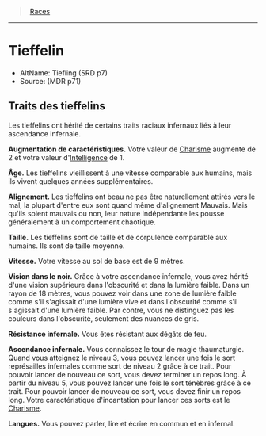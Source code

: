 ﻿---
!RaceItem
Id: tiefling_hd.md#tieffelin
RootId: tiefling_hd.md
ParentLink: races_hd.md#
Name: Tieffelin
ParentName: Races
NameLevel: 1
AltName: Tiefling (SRD p7)
Source: (MDR p71)
---
>  [Races](races_hd.md#)

---


# Tieffelin

- AltName: Tiefling (SRD p7)
- Source: (MDR p71)

## Traits des tieffelins

Les tieffelins ont hérité de certains traits raciaux infernaux liés à leur ascendance infernale.

**Augmentation de caractéristiques.** Votre valeur de [Charisme](hd_abilities_charisma.md) augmente de 2 et votre valeur d'[Intelligence](hd_abilities_intelligence.md) de 1.

**Âge.** Les tieffelins vieillissent à une vitesse comparable aux humains, mais ils vivent quelques années supplémentaires.

**Alignement.** Les tieffelins ont beau ne pas être naturellement attirés vers le mal, la plupart d'entre eux sont quand même d'alignement Mauvais. Mais qu'ils soient mauvais ou non, leur nature indépendante les pousse généralement à un comportement chaotique.

**Taille.** Les tieffelins sont de taille et de corpulence comparable aux humains. Ils sont de taille moyenne.

**Vitesse.** Votre vitesse au sol de base est de 9 mètres.

**Vision dans le noir.** Grâce à votre ascendance infernale, vous avez hérité d'une vision supérieure dans l'obscurité et dans la lumière faible. Dans un rayon de 18 mètres, vous pouvez voir dans une zone de lumière faible comme s'il s'agissait d'une lumière vive et dans l'obscurité comme s'il s'agissait d'une lumière faible. Par contre, vous ne distinguez pas les couleurs dans l'obscurité, seulement des nuances de gris.

**Résistance infernale.** Vous êtes résistant aux dégâts de feu.

**Ascendance infernale.** Vous connaissez le tour de magie thaumaturgie. Quand vous atteignez le niveau 3, vous pouvez lancer une fois le sort représailles infernales comme sort de niveau 2 grâce à ce trait. Pour pouvoir lancer de nouveau ce sort, vous devez terminer un repos long. À partir du niveau 5, vous pouvez lancer une fois le sort ténèbres grâce à ce trait. Pour pouvoir lancer de nouveau ce sort, vous devez finir un repos long. Votre caractéristique d'incantation pour lancer ces sorts est le [Charisme](hd_abilities_charisma.md).

**Langues.** Vous pouvez parler, lire et écrire en commun et en infernal.

